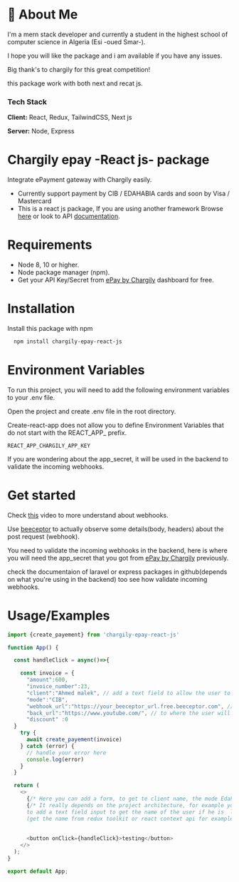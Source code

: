 
# 🚀 About Me
I'm a mern stack developer and currently a student in the highest school of computer science in Algeria (Esi -oued Smar-).

I hope you will like the package and i am available if you have any issues.

Big thank's to chargily for this great competition!

this package work with both next and recat js.

### Tech Stack

**Client:** React, Redux, TailwindCSS, Next js

**Server:** Node, Express



# Chargily epay -React js- package

Integrate ePayment gateway with Chargily easily.

- Currently support payment by CIB / EDAHABIA cards and soon by Visa / Mastercard
- This is a react js package, If you are using another framework Browse [here](https://github.com/Chargily/) or look to API [documentation](https://dev.chargily.com/docs/#/).


# Requirements
- Node 8, 10 or higher.
- Node package manager (npm).
- Get your API Key/Secret from [ePay by Chargily](https://epay.chargily.com.dz) dashboard for free.

 
              
# Installation

Install this package with npm

```bash
  npm install chargily-epay-react-js
```
    
# Environment Variables
To run this project, you will need to add the following environment variables to your .env file.



Open the project and create .env file in the root directory.

Create-react-app does not allow you to define Environment Variables that do not start with the REACT_APP_ prefix.


`REACT_APP_CHARGILY_APP_KEY`

If you are wondering about the app_secret, it will be used in the backend to validate the incoming webhooks. 

# Get started

Check [this](https://youtu.be/41NOoEz3Tzc) video to more understand about webhooks.

Use [beeceptor](https://beeceptor.com) to actually observe some details(body, headers) about 
the post request (webhook).

You need to validate the incoming webhooks in the backend, here is where you will need the app_secret that you got from [ePay by Chargily](https://epay.chargily.com.dz) previously.
 
check the documentaion of laravel or express packages in github(depends on what you're using in the backend) too see how validate incoming webhooks.

# Usage/Examples

```javascript
import {create_payement} from 'chargily-epay-react-js'

function App() {

  const handleClick = async()=>{

    const invoice = {
      "amount":600,
      "invoice_number":23,
      "client":"Ahmed malek", // add a text field to allow the user to enter his name, or get it from a context api (depends on the project architecture)
      "mode":"CIB",
      "webhook_url":"https://your_beeceptor_url.free.beeceptor.com", // here is the webhook url, use beecptor to easly see the post request and it's body, you will use this in backened to save and validate the transactions.
      "back_url":"https://www.youtube.com/", // to where the user will be redirected after he finish/cancel the payement 
      "discount" :0
  }
    try {
      await create_payement(invoice)
    } catch (error) {
      // handle your error here 
      console.log(error)
    }
  }

  return (
    <>
      {/* Here you can add a form, to get te client name, the mode Edahabiya or CIB, the amount & discount */}
      {/* It really depends on the project architecture, for example you will not need 
      to add a text field input to get the name of the user if he is  logged in
      (get the name from redux toolkit or react context api for example) */}
      
      
      <button onClick={handleClick}>testing</button>
    </>
  );
}

export default App;

```


